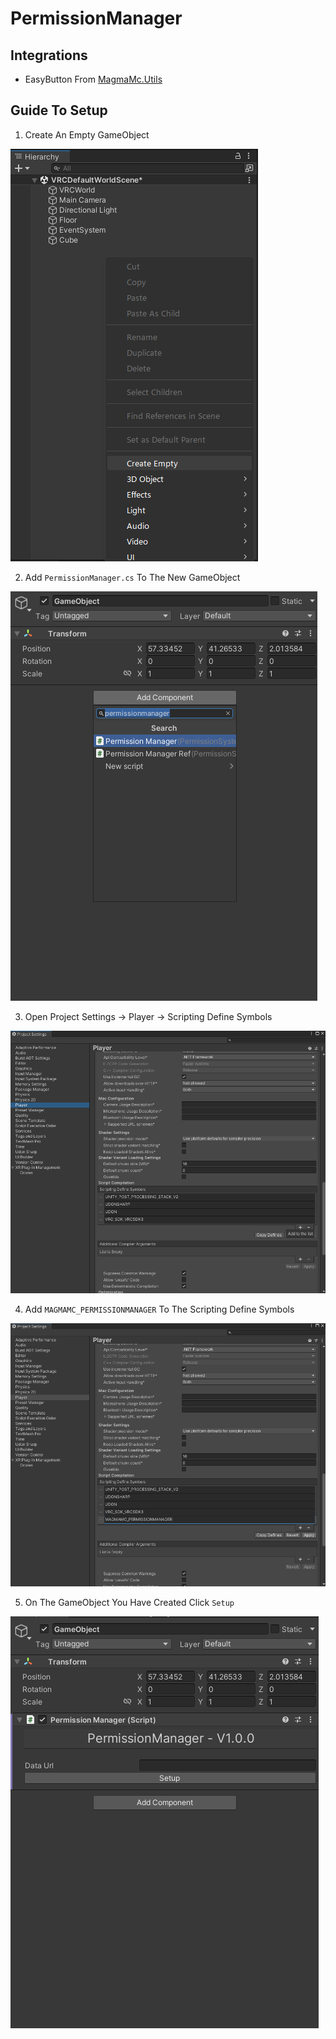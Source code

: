 # PermissionManager

## Integrations

* EasyButton From [MagmaMc.Utils](https://vpm.magmamc.dev)

## Guide To Setup

1. Create An Empty GameObject

![1](~Guide/1.png)

2. Add `PermissionManager.cs` To The New GameObject

![2](~Guide/2.png)

3. Open Project Settings -> Player -> Scripting Define Symbols

![3](~Guide/3.png)

4. Add `MAGMAMC_PERMISSIONMANAGER` To The Scripting Define Symbols

![4](~Guide/4.png)

5. On The GameObject You Have Created Click `Setup`

![5](~Guide/5.png)

